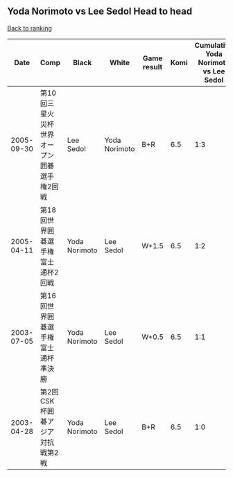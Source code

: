 ## Yoda Norimoto vs Lee Sedol Head to head

[Back to ranking](../../index.md)




| **Date** | **Comp** | **Black** | **White** | **Game result** | **Komi** | **Cumulative Yoda Norimoto vs Lee Sedol** | **Yoda Norimoto streak** | **Lee Sedol streak** | 
| --- | --- | --- | --- | --- | --- | --- | --- | --- |
| 2005-09-30 | 第10回三星火災杯世界オープン囲碁選手権2回戦 | Lee Sedol | Yoda Norimoto | B+R | 6.5 | 1:3 | 0 | 3 | 
| 2005-04-11 | 第18回世界囲碁選手権富士通杯2回戦 | Yoda Norimoto | Lee Sedol | W+1.5 | 6.5 | 1:2 | 0 | 2 | 
| 2003-07-05 | 第16回世界囲碁選手権富士通杯準決勝 | Yoda Norimoto | Lee Sedol | W+0.5 | 6.5 | 1:1 | 0 | 1 | 
| 2003-04-28 | 第2回CSK杯囲碁アジア対抗戦第2戦 | Yoda Norimoto | Lee Sedol | B+R | 6.5 | 1:0 | 1 | 0 |




